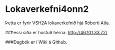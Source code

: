 # Lokaverkefni4onn2
Þetta er fyrir VSH2A lokaverkefnið hjá Róberti Atla.

##Þessi síða er hostuð hérna:
http://46.101.33.72/

###Dagbók er í Wiki á Github.